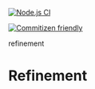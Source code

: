 [![Node.js CI](https://github.com/OurActivities/refinement/actions/workflows/publish.yml/badge.svg)](https://github.com/OurActivities/refinement/actions/workflows/publish.yml)

[![Commitizen friendly](https://img.shields.io/badge/commitizen-friendly-brightgreen.svg)](http://commitizen.github.io/cz-cli/)

refinement
# Refinement
